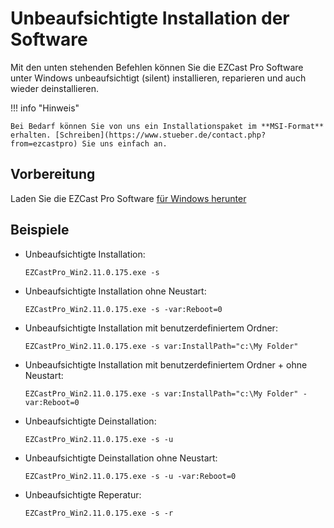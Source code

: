 # Unbeaufsichtigte Installation der Software

Mit den unten stehenden Befehlen können Sie die EZCast Pro Software unter Windows unbeaufsichtigt (silent) installieren, reparieren und auch wieder deinstallieren.

!!! info "Hinweis"

    Bei Bedarf können Sie von uns ein Installationspaket im **MSI-Format** erhalten. [Schreiben](https://www.stueber.de/contact.php?from=ezcastpro) Sie uns einfach an.
	
## Vorbereitung

Laden Sie die EZCast Pro Software [für Windows herunter](https://www.ezcast.com/app/ezcast/pro/windows) 

## Beispiele

+ Unbeaufsichtigte Installation:

   ``` batch
   EZCastPro_Win2.11.0.175.exe -s
   ```

+ Unbeaufsichtigte Installation ohne Neustart:

   ``` batch
   EZCastPro_Win2.11.0.175.exe -s -var:Reboot=0
   ```

+ Unbeaufsichtigte Installation mit benutzerdefiniertem Ordner:

   ``` batch
   EZCastPro_Win2.11.0.175.exe -s var:InstallPath="c:\My Folder"
   ```

+ Unbeaufsichtigte Installation mit benutzerdefiniertem Ordner + ohne Neustart:

   ``` batch
   EZCastPro_Win2.11.0.175.exe -s var:InstallPath="c:\My Folder" -var:Reboot=0
   ```

+ Unbeaufsichtigte Deinstallation:

   ``` batch
   EZCastPro_Win2.11.0.175.exe -s -u
   ```

+ Unbeaufsichtigte Deinstallation ohne Neustart:

   ``` batch
   EZCastPro_Win2.11.0.175.exe -s -u -var:Reboot=0
   ```

+ Unbeaufsichtigte Reperatur:

   ``` batch
   EZCastPro_Win2.11.0.175.exe -s -r
   ```
